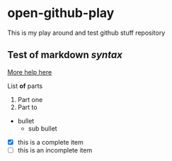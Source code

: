 # open-github-play
This is my play around and test github stuff repository

## Test of markdown *syntax*
[More help here](https://guides.github.com/features/mastering-markdown/)

List **of** parts
1. Part one
2. Part to

- bullet
  - sub bullet

- [x] this is a complete item
- [ ] this is an incomplete item
